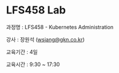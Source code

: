 # LFS458 Lab

과정명 : LFS458 - Kubernetes Administration

강사 : 장원석 (wsjang@gkn.co.kr)

교육기간 : 4일

교육시간 : 9:30 ~ 17:30
